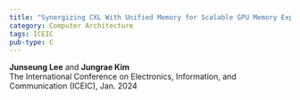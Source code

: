 ```yaml
---
title: "Synergizing CXL With Unified Memory for Scalable GPU Memory Expansion"
category: Computer Architecture
tags: ICEIC
pub-type: C
---
```


**Junseung Lee** and **Jungrae Kim** <br>
The International Conference on Electronics, Information, and Communication (ICEIC), Jan. 2024
